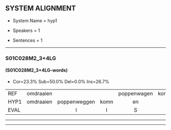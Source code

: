 
## SYSTEM ALIGNMENT

- System Name = hyp1

- Speakers = 1

- Sentences = 1

---

### S01C028M2_3+4LG

#### (S01C028M2_3+4LG-words)

- Cor=23.3%	Sub=50.0%	Del=0.0%	Ins=26.7%

|  |  |  |  |  |  |  |  |  |  |  |  |  |  |  |  |  |  |  |  |  |  |  |  |  |  |  |  |  |  |  |  |  |  |  |  |  |  |  |  |  |  |  |  |  |  |  |  |  |  |  |  |  |  |  |  |  |  |  |  |  |
|:--- |:---:|:---:|:---:|:---:|:---:|:---:|:---:|:---:|:---:|:---:|:---:|:---:|:---:|:---:|:---:|:---:|:---:|:---:|:---:|:---:|:---:|:---:|:---:|:---:|:---:|:---:|:---:|:---:|:---:|:---:|:---:|:---:|:---:|:---:|:---:|:---:|:---:|:---:|:---:|:---:|:---:|:---:|:---:|:---:|:---:|:---:|:---:|:---:|:---:|:---:|:---:|:---:|:---:|:---:|:---:|:---:|:---:|:---:|:---:|:---:|
| REF | omdraaien |  |  | poppenwagen | konijnenhok | elastiekje |  |  |  | ruziemaken | teddybeer | dierentuin | paddenstoelen | verstoppertje | wasmachine | fototoestel |  |  |  | * | * | toiletpapier | vrachtwagen | buurmannen | vogelkooi | olifant | schommelen | iedereen |  | schoenenwinkel | knutselen | ophangen | verjaardag |  |  | sprookjesboek | tandenborstel | * | * | lucifer | slaapkamer | achterdeur | ziekenhuis | nieuwsgierig |  |  |  |  | afblijven | kabouter | washandje | sneeuwwitje | goeiendag | vakantie |  | limonade | autorijden | eindelijk | familie | chocolade |
| HYP1 | omdraaien | poppenweggen | komn | en | hook | elastiekje | ruzie | maken | ded | diber | direten | patenstola | verstoparka | was | machio | fototoestel | toy | lettv | toilette | papirv | vrachtwag | en | buurman | en | vorgaelkohe | kolifant | schoonmallen | iedereen | schoned | winkel | knitzellen | ophangen | verjaardag | sprookjes | book | dan | de | borcel | u | lucifer | slaapkamer | achterdeur | zekenas | nieuwsgierig | af | blijven | kabauter | was | hantje | snee | wietje | goeien | dag | vakantie | nie | manade | autorijde | eindelijk | familie | chocolade |
| EVAL |  | I | I | S | S |  | I | I | I | S | S | S | S | S | S |  | I | I | I | S | S | S | S | S | S | S | S |  | I | S | S |  |  | I | I | S | S | S | S |  |  |  | S |  | I | I | I | I | S | S | S | S | S |  | I | S | S |  |  |  |
---

---
